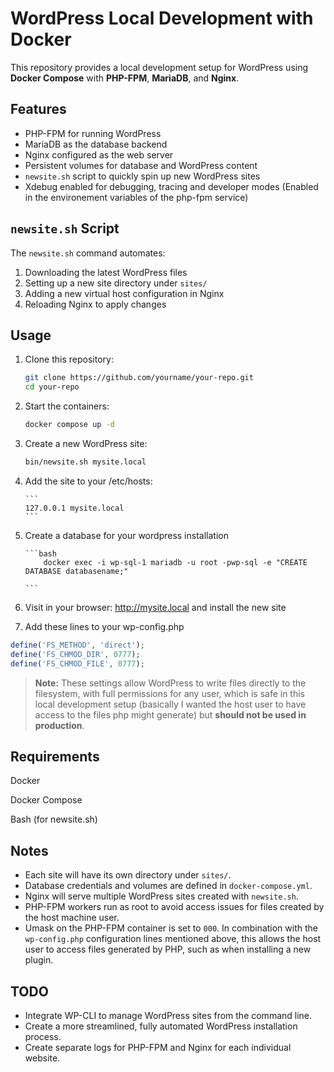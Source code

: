 # WordPress Local Development with Docker

This repository provides a local development setup for WordPress using **Docker Compose** with **PHP-FPM**, **MariaDB**, and **Nginx**.

## Features

- PHP-FPM for running WordPress
- MariaDB as the database backend
- Nginx configured as the web server
- Persistent volumes for database and WordPress content
- `newsite.sh` script to quickly spin up new WordPress sites
- Xdebug enabled for debugging, tracing and developer modes (Enabled in the environement variables of the php-fpm service)

## `newsite.sh` Script

The `newsite.sh` command automates:

1. Downloading the latest WordPress files
2. Setting up a new site directory under `sites/`
3. Adding a new virtual host configuration in Nginx
4. Reloading Nginx to apply changes

## Usage

1.  Clone this repository:
    ```bash
    git clone https://github.com/yourname/your-repo.git
    cd your-repo
    ```
2.  Start the containers:

    ```bash
    docker compose up -d
    ```

3.  Create a new WordPress site:

    ```bash
    bin/newsite.sh mysite.local
    ```

4.  Add the site to your /etc/hosts:

        ```
        127.0.0.1 mysite.local
        ```

5.  Create a database for your wordpress installation

        ```bash
            docker exec -i wp-sql-1 mariadb -u root -pwp-sql -e "CREATE DATABASE databasename;"

        ```

6.  Visit in your browser: http://mysite.local and install the new site

7.  Add these lines to your wp-config.php

```php
define('FS_METHOD', 'direct');
define('FS_CHMOD_DIR', 0777);
define('FS_CHMOD_FILE', 0777);
```

> **Note:** These settings allow WordPress to write files directly to the filesystem, with full permissions for any user, which is safe in this local development setup (basically I wanted the host user to have access to the files php might generate) but **should not be used in production**.

## Requirements

Docker

Docker Compose

Bash (for newsite.sh)

## Notes

- Each site will have its own directory under `sites/`.
- Database credentials and volumes are defined in `docker-compose.yml`.
- Nginx will serve multiple WordPress sites created with `newsite.sh`.
- PHP-FPM workers run as root to avoid access issues for files created by the host machine user.
- Umask on the PHP-FPM container is set to `000`. In combination with the `wp-config.php` configuration lines mentioned above, this allows the host user to access files generated by PHP, such as when installing a new plugin.

## TODO

- Integrate WP-CLI to manage WordPress sites from the command line.
- Create a more streamlined, fully automated WordPress installation process.
- Create separate logs for PHP-FPM and Nginx for each individual website.
